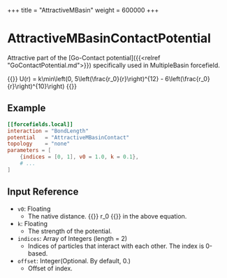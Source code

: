+++
title = "AttractiveMBasin"
weight = 600000
+++

# AttractiveMBasinContactPotential

Attractive part of the [Go-Contact potential]({{<relref "GoContactPotential.md">}}) specifically used in MultipleBasin forcefield.

{{<katex display>}}
U(r) = k\min\left(0, 5\left(\frac{r_0}{r}\right)^{12} - 6\left(\frac{r_0}{r}\right)^{10}\right)
{{</katex>}}

## Example

```toml
[[forcefields.local]]
interaction = "BondLength"
potential   = "AttractiveMBasinContact"
topology    = "none"
parameters = [
    {indices = [0, 1], v0 = 1.0, k = 0.1},
    # ...
]
```

## Input Reference

- `v0`: Floating
  - The native distance. {{<katex>}} r_0 {{</katex>}} in the above equation.
- `k`: Floating
  - The strength of the potential.
- `indices`: Array of Integers (length = 2)
  - Indices of particles that interact with each other. The index is 0-based.
- `offset`: Integer(Optional. By default, 0.)
  - Offset of index.
